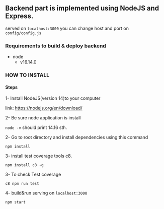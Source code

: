 ## Backend part is implemented using NodeJS and Express.

served on `localhost:3000` you can change host and port on `config/config.js`
### Requirements to build & deploy backend
 - node 
   - v16.14.0


### HOW TO INSTALL
#### Steps
1- Install NodeJS(version 14)to your computer

link: https://nodejs.org/en/download/

2- Be sure node application is install 

`node -v` should print 14.16 sth.

2- Go to root directory and install dependencies using this command

`npm install`

3- install test coverage tools c8.

`npm install c8 -g`

3- To check Test coverage

`c8 npm run test`

4- build&run  serving on `localhost:3000`

`npm start`
